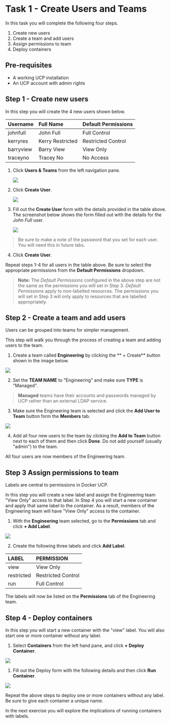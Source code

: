 # Task 1 - Create Users and Teams

In this task you will complete the following four steps.

1. Create new users
2. Create a team and add users
3. Assign permissions to team
4. Deploy containers

## Pre-requisites

- A working UCP installation
- An UCP account with admin rights

## Step 1 - Create new users

In this step you will create the 4 new users shown below.

| Username   | Full Name         | Default Permissions |
| :--------- | :---------------- | :------------------ |
| johnfull   | John Full         | Full Control        |
| kerryres   | Kerry Restricted  | Restricted Control  |
| barryview  | Barry View        | View Only           |
| traceyno   | Tracey No         | No Access           |

1. Click **Users & Teams** from the left navigation pane.

   ![](http://i.imgur.com/LYX8Onu.png)

2. Click **Create User**.

   ![](http://i.imgur.com/E4mKCgj.png)

3. Fill out the **Create User** form with the details provided in the table above. The screenshot below shows the form filled out with the details for the *John Full* user.

   ![](http://i.imgur.com/iCvJjXU.png)

> Be sure to make a note of the password that you set for each user. You will need this in future labs.

4. Click **Create User**.

Repeat steps 1-4 for all users in the table above. Be sure to select the appropriate permissions from the **Default Permissions** dropdown.

>**Note:** The *Default Permissions* configured in the above step are not the same as the permissions you will set in Step 3. *Default Permissions* apply to non-labelled resources. The permissions you will set in Step 3 will only apply to resources that are labelled appropriately.

## Step 2 - Create a team and add users

Users can be grouped into teams for simpler management.

This step will walk you through the process of creating a team and adding users to the team.

1. Create a team called **Engineering** by clicking the ** + Create** button shown in the image below.

  ![](http://i.imgur.com/LMsxBMa.png)

2. Set the **TEAM NAME** to "Engineering" and make sure **TYPE** is "Managed".

> **Managed** teams have their accounts and passwords managed by UCP rather than an external LDAP service.

3. Make sure the Engineering team is selected and click the **Add User to Team** button form the **Members** tab.

  ![](http://i.imgur.com/9KQw0o0.png)

4. Add all four new users to the team by clicking the **Add to Team** button next to each of them and then click **Done**. Do not add yourself (usually "admin") to the team.

All four users are now members of the Engineering team.

## Step 3 Assign permissions to team

Labels are central to permissions in Docker UCP.

In this step you will create a new label and assign the Engineering team "View Only" access to that label. In Step 4 you will start a new container and apply that same label to the container. As a result, members of the Engineering team will have "View Only" access to the container.

1. With the **Engineering** team selected, go to the **Permissions** tab and click **+ Add Label**.

  ![](http://i.imgur.com/yQ1mrRV.png)

2. Create the following three labels and click **Add Label**.

| LABEL            |   PERMISSION         |
| :-------------   |   :------------------|
| view             |   View Only          |
| restricted       |   Restricted Control |
| run              |   Full Control       |

The labels will now be listed on the **Permissions** tab of the Engineering team.

## Step 4 - Deploy containers

In this step you will start a new container with the "view" label. You will also start one or more container without any label.

1. Select **Containers** from the left hand pane, and click **+ Deploy Container**.

  ![](http://i.imgur.com/STas02x.png)

1. Fill out the Deploy form with the following details and then click **Run Container**.

  ![](http://i.imgur.com/UGV5lvO.png)


Repeat the above steps to deploy one or more containers without any label. Be sure to give each container a unique name.

In the next exercise you will explore the implications of running containers with labels.
   
   
   
   
   
   
   
   